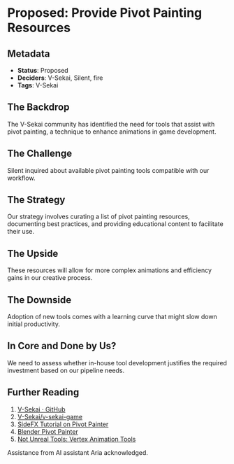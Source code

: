 # Proposed: Provide Pivot Painting Resources

## Metadata

- **Status**: Proposed
- **Deciders**: V-Sekai, Silent, fire
- **Tags**: V-Sekai

## The Backdrop

The V-Sekai community has identified the need for tools that assist with pivot painting, a technique to enhance animations in game development.

## The Challenge

Silent inquired about available pivot painting tools compatible with our workflow.

## The Strategy

Our strategy involves curating a list of pivot painting resources, documenting best practices, and providing educational content to facilitate their use.

## The Upside

These resources will allow for more complex animations and efficiency gains in our creative process.

## The Downside

Adoption of new tools comes with a learning curve that might slow down initial productivity.

## In Core and Done by Us?

We need to assess whether in-house tool development justifies the required investment based on our pipeline needs.

## Further Reading

1. [V-Sekai · GitHub](https://github.com/v-sekai)
2. [V-Sekai/v-sekai-game](https://github.com/v-sekai/v-sekai-game)
3. [SideFX Tutorial on Pivot Painter](https://www.sidefx.com/tutorials/pivot-painter-version-1-and-2/)
4. [Blender Pivot Painter](https://github.com/Gvgeo/Pivot-Painter-for-Blender)
5. [Not Unreal Tools: Vertex Animation Tools](https://github.com/yanorax/unreal_tools)

Assistance from AI assistant Aria acknowledged.

